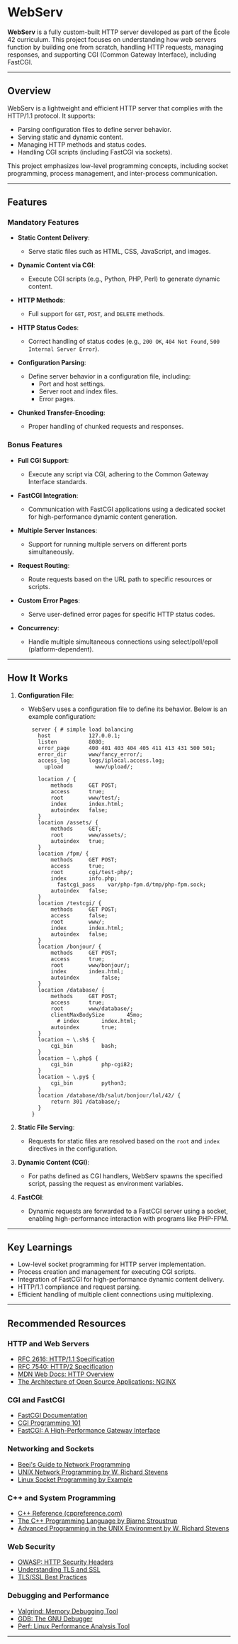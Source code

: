 # **WebServ**

**WebServ** is a fully custom-built HTTP server developed as part of the École 42 curriculum. This project focuses on understanding how web servers function by building one from scratch, handling HTTP requests, managing responses, and supporting CGI (Common Gateway Interface), including FastCGI.

---

## **Overview**

WebServ is a lightweight and efficient HTTP server that complies with the HTTP/1.1 protocol. It supports:
- Parsing configuration files to define server behavior.
- Serving static and dynamic content.
- Managing HTTP methods and status codes.
- Handling CGI scripts (including FastCGI via sockets).

This project emphasizes low-level programming concepts, including socket programming, process management, and inter-process communication.

---

## **Features**

### **Mandatory Features**
- **Static Content Delivery**:
  - Serve static files such as HTML, CSS, JavaScript, and images.
  
- **Dynamic Content via CGI**:
  - Execute CGI scripts (e.g., Python, PHP, Perl) to generate dynamic content.

- **HTTP Methods**:
  - Full support for `GET`, `POST`, and `DELETE` methods.

- **HTTP Status Codes**:
  - Correct handling of status codes (e.g., `200 OK`, `404 Not Found`, `500 Internal Server Error`).

- **Configuration Parsing**:
  - Define server behavior in a configuration file, including:
    - Port and host settings.
    - Server root and index files.
    - Error pages.

- **Chunked Transfer-Encoding**:
  - Proper handling of chunked requests and responses.

### **Bonus Features**
- **Full CGI Support**:
  - Execute any script via CGI, adhering to the Common Gateway Interface standards.
  
- **FastCGI Integration**:
  - Communication with FastCGI applications using a dedicated socket for high-performance dynamic content generation.

- **Multiple Server Instances**:
  - Support for running multiple servers on different ports simultaneously.

- **Request Routing**:
  - Route requests based on the URL path to specific resources or scripts.

- **Custom Error Pages**:
  - Serve user-defined error pages for specific HTTP status codes.

- **Concurrency**:
  - Handle multiple simultaneous connections using select/poll/epoll (platform-dependent).

---

## **How It Works**

1. **Configuration File**:
   - WebServ uses a configuration file to define its behavior. Below is an example configuration:

     ```config
      server { # simple load balancing
      	host			127.0.0.1;
      	listen			8080;
      	error_page		400 401 403 404 405 411 413 431 500 501;
      	error_dir		www/fancy_error/;
      	access_log		logs/iplocal.access.log;
          upload          www/upload/;
      
      	location / {
      		methods		GET POST;
      		access		true;
      		root		www/test/;
      		index		index.html;
      		autoindex	false;
      	}
      	location /assets/ {
      		methods		GET;
      		root		www/assets/;
      		autoindex	true;
      	}
      	location /fpm/ {
      		methods		GET POST;
      		access		true;
      		root		cgi/test-php/;
      		index		info.php;
              fastcgi_pass    var/php-fpm.d/tmp/php-fpm.sock;
      		autoindex	false;
      	}
      	location /testcgi/ {
      		methods		GET POST;
      		access		false;
      		root		www/;
      		index		index.html;
      		autoindex	false;
      	}
      	location /bonjour/ {
      		methods		GET POST;
      		access		true;
      		root		www/bonjour/;
      		index		index.html;
      		autoindex		false;
      	}
      	location /database/ {
      		methods		GET POST;
      		access		true;
      		root		www/database/;
      		clientMaxBodySize		45mo;
              # index       index.html;
      		autoindex		true;
      	}
      	location ~ \.sh$ {
      		cgi_bin			bash;
      	}
      	location ~ \.php$ {
      		cgi_bin			php-cgi82;
      	}
      	location ~ \.py$ {
      		cgi_bin			python3;
      	}
      	location /database/db/salut/bonjour/lol/42/ {
      		return 301 /database/;
      	}
      }
     ```

2. **Static File Serving**:
   - Requests for static files are resolved based on the `root` and `index` directives in the configuration.

3. **Dynamic Content (CGI)**:
   - For paths defined as CGI handlers, WebServ spawns the specified script, passing the request as environment variables.

4. **FastCGI**:
   - Dynamic requests are forwarded to a FastCGI server using a socket, enabling high-performance interaction with programs like PHP-FPM.

---
## **Key Learnings**
  - Low-level socket programming for HTTP server implementation.
  - Process creation and management for executing CGI scripts.
  - Integration of FastCGI for high-performance dynamic content delivery.
  - HTTP/1.1 compliance and request parsing.
  - Efficient handling of multiple client connections using multiplexing.

---

## **Recommended Resources**

### **HTTP and Web Servers**
- [RFC 2616: HTTP/1.1 Specification](https://www.ietf.org/rfc/rfc2616.txt)  
- [RFC 7540: HTTP/2 Specification](https://www.rfc-editor.org/rfc/rfc7540)  
- [MDN Web Docs: HTTP Overview](https://developer.mozilla.org/en-US/docs/Web/HTTP/Overview)  
- [The Architecture of Open Source Applications: NGINX](https://aosabook.org/en/nginx.html)  

### **CGI and FastCGI**
- [FastCGI Documentation](https://fastcgi-archives.github.io/)  
- [CGI Programming 101](http://www.cgi101.com/book/)  
- [FastCGI: A High-Performance Gateway Interface](https://www.fastcgi.com/)  

### **Networking and Sockets**
- [Beej's Guide to Network Programming](https://beej.us/guide/bgnet/)  
- [UNIX Network Programming by W. Richard Stevens](https://www.amazon.com/UNIX-Network-Programming-Sockets-Networking/dp/0131411551)  
- [Linux Socket Programming by Example](https://nostarch.com/socket.htm)  

### **C++ and System Programming**
- [C++ Reference (cppreference.com)](https://en.cppreference.com/)  
- [The C++ Programming Language by Bjarne Stroustrup](https://www.amazon.com/C-Programming-Language-4th/dp/0321563840)  
- [Advanced Programming in the UNIX Environment by W. Richard Stevens](https://www.amazon.com/Advanced-Programming-UNIX-Environment-3rd/dp/0321637739)  

### **Web Security**
- [OWASP: HTTP Security Headers](https://owasp.org/www-project-secure-headers/)  
- [Understanding TLS and SSL](https://www.cloudflare.com/learning/ssl/what-is-ssl/)  
- [TLS/SSL Best Practices](https://bettertls.com/)  

### **Debugging and Performance**
- [Valgrind: Memory Debugging Tool](https://valgrind.org/)  
- [GDB: The GNU Debugger](https://www.gnu.org/software/gdb/)  
- [Perf: Linux Performance Analysis Tool](https://perf.wiki.kernel.org/index.php/Main_Page)  

---
